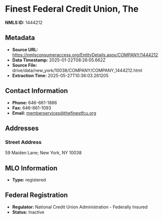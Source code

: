 # Finest Federal Credit Union, The

**NMLS ID:** 1444212

## Metadata
- **Source URL:** https://nmlsconsumeraccess.org/EntityDetails.aspx/COMPANY/1444212
- **Data Timestamp:** 2025-01-22T08:26:05.662Z
- **Source File:** drive/data/new_york/10038/COMPANY/COMPANY_1444212.html
- **Extraction Time:** 2025-05-27T10:36:03.261205

## Contact Information
- **Phone:** 646-661-1886
- **Fax:** 646-661-1093
- **Email:** memberservices@thefinestfcu.org

## Addresses
### Street Address
59 Maiden Lane; New York, NY 10038

## MLO Information
- **Type:** registered

## Federal Registration
- **Regulator:** National Credit Union Administration - Federally Insured
- **Status:** Inactive
